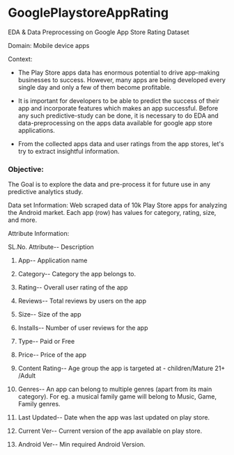 # GooglePlaystoreAppRating

EDA & Data Preprocessing on Google App Store Rating Dataset

Domain: Mobile device apps

Context: 

- The Play Store apps data has enormous potential to drive app-making businesses to success. However, many apps are being developed every single day and only a few of them become profitable. 

- It is important for developers to be able to predict the success of their app and incorporate features which makes an app successful. Before any such predictive-study can be done, it is necessary to do EDA and data-preprocessing on the apps data available for google app store applications.

- From the collected apps data and user ratings from the app stores, let's try to extract insightful information.

<h3>Objective:</h3> The Goal is to explore the data and pre-process it for future use in any predictive analytics study.

Data set Information: Web scraped data of 10k Play Store apps for analyzing the Android market. Each app (row) has values for category, rating, size, and more.

Attribute Information:

SL.No. Attribute-- Description

1. App-- Application name

2. Category-- Category the app belongs to.

3. Rating-- Overall user rating of the app

4. Reviews-- Total reviews by users on the app

5. Size-- Size of the app

6. Installs-- Number of user reviews for the app

7. Type-- Paid or Free

8. Price-- Price of the app

9. Content Rating-- Age group the app is targeted at - children/Mature 21+ /Adult

10. Genres-- An app can belong to multiple genres (apart from its main category). For eg. a musical family game will belong to Music, Game, Family genres.

11. Last Updated-- Date when the app was last updated on play store.

12. Current Ver-- Current version of the app available on play store.

13. Android Ver-- Min required Android Version.
